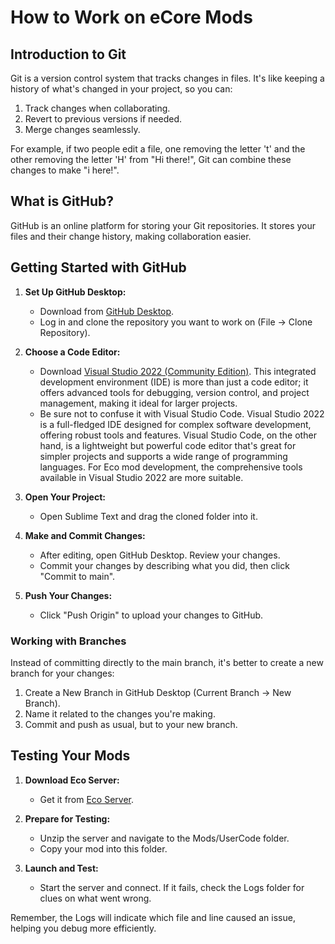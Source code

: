 # How to Work on eCore Mods

## Introduction to Git

Git is a version control system that tracks changes in files. It's like keeping a history of what's changed in your project, so you can:

1. Track changes when collaborating.
2. Revert to previous versions if needed.
3. Merge changes seamlessly.

For example, if two people edit a file, one removing the letter 't' and the other removing the letter 'H' from "Hi there!", Git can combine these changes to make "i here!".

## What is GitHub?

GitHub is an online platform for storing your Git repositories. It stores your files and their change history, making collaboration easier.

## Getting Started with GitHub

1. **Set Up GitHub Desktop:**
   - Download from [GitHub Desktop](https://desktop.github.com/).
   - Log in and clone the repository you want to work on (File -> Clone Repository).

2. **Choose a Code Editor:**
   - Download [Visual Studio 2022 (Community Edition)](https://visualstudio.microsoft.com/vs/community/). This integrated development environment (IDE) is more than just a code editor; it offers advanced tools for debugging, version control, and project management, making it ideal for larger projects.
   - Be sure not to confuse it with Visual Studio Code. Visual Studio 2022 is a full-fledged IDE designed for complex software development, offering robust tools and features. Visual Studio Code, on the other hand, is a lightweight but powerful code editor that's great for simpler projects and supports a wide range of programming languages. For Eco mod development, the comprehensive tools available in Visual Studio 2022 are more suitable.

3. **Open Your Project:**
   - Open Sublime Text and drag the cloned folder into it.

4. **Make and Commit Changes:**
   - After editing, open GitHub Desktop. Review your changes.
   - Commit your changes by describing what you did, then click "Commit to main".

5. **Push Your Changes:**
   - Click "Push Origin" to upload your changes to GitHub.

### Working with Branches

Instead of committing directly to the main branch, it's better to create a new branch for your changes:

1. Create a New Branch in GitHub Desktop (Current Branch -> New Branch).
2. Name it related to the changes you're making.
3. Commit and push as usual, but to your new branch.

## Testing Your Mods

1. **Download Eco Server:**
   - Get it from [Eco Server](https://play.eco).

2. **Prepare for Testing:**
   - Unzip the server and navigate to the Mods/UserCode folder.
   - Copy your mod into this folder.

3. **Launch and Test:**
   - Start the server and connect. If it fails, check the Logs folder for clues on what went wrong.

Remember, the Logs will indicate which file and line caused an issue, helping you debug more efficiently.
